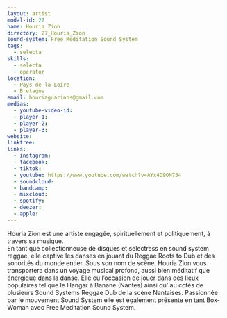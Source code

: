 ```yaml
---
layout: artist
modal-id: 27
name: Houria Zion
directory: 27_Houria_Zion
sound-system: Free Meditation Sound System
tags: 
  - selecta
skills: 
  - selecta
  - operator
location:
  - Pays de la Loire
  - Bretagne
email: houriaguarinos@gmail.com
medias:
  - youtube-video-id: 
  - player-1: 
  - player-2: 
  - player-3: 
website: 
linktree: 
links:
  - instagram: 
  - facebook: 
  - tiktok: 
  - youtube: https://www.youtube.com/watch?v=AYx4D9ON754
  - soundcloud: 
  - bandcamp: 
  - mixcloud: 
  - spotify: 
  - deezer: 
  - apple: 
---
```


Houria Zion est une artiste engagée, spirituellement et politiquement, à travers sa musique.   
En tant que collectionneuse de disques et selectress en sound system reggae, elle captive les danses en jouant du Reggae Roots to Dub et des sonorités du monde entier. 
Sous son nom de scène, Houria Zion vous transportera dans un voyage musical profond, aussi bien méditatif que énergique dans la danse.
Elle eu l’occasion de jouer dans des lieux populaires tel que le Hangar à Banane (Nantes) ainsi qu’ au cotés de plusieurs Sound Systems Reggae Dub de la scène Nantaises.
Passionnée par le mouvement Sound System elle est également présente en tant Box-Woman avec Free Meditation Sound System.
